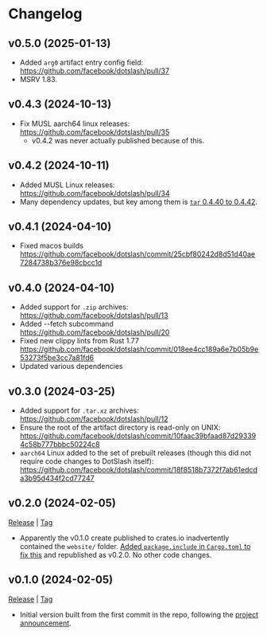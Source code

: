 # Changelog

## v0.5.0 (2025-01-13)

- Added `arg0` artifact entry config field:
  <https://github.com/facebook/dotslash/pull/37>
- MSRV 1.83.

## v0.4.3 (2024-10-13)

- Fix MUSL aarch64 linux releases:
  <https://github.com/facebook/dotslash/pull/35>
  - v0.4.2 was never actually published because of this.

## v0.4.2 (2024-10-11)

- Added MUSL Linux releases: <https://github.com/facebook/dotslash/pull/34>
- Many dependency updates, but key among them is
  [`tar` 0.4.40 to 0.4.42](https://github.com/facebook/dotslash/commit/4ee240e788eaaa7ddad15a835819fb624d1f11f6).

## v0.4.1 (2024-04-10)

- Fixed macos builds
  <https://github.com/facebook/dotslash/commit/25cbf80242d8d51d40ae7284738b376e98cbcc1d>

## v0.4.0 (2024-04-10)

- Added support for `.zip` archives:
  <https://github.com/facebook/dotslash/pull/13>
- Added --fetch subcommand <https://github.com/facebook/dotslash/pull/20>
- Fixed new clippy lints from Rust 1.77
  <https://github.com/facebook/dotslash/commit/018ee4cc189a6e7b05b9e53273f5be3cc7a81fd6>
- Updated various dependencies

## v0.3.0 (2024-03-25)

- Added support for `.tar.xz` archives:
  <https://github.com/facebook/dotslash/pull/12>
- Ensure the root of the artifact directory is read-only on UNIX:
  <https://github.com/facebook/dotslash/commit/10faac39bfaad87d293394c58b777bbbc50224c8>
- `aarch64` Linux added to the set of prebuilt releases (though this did not
  require code changes to DotSlash itself):
  <https://github.com/facebook/dotslash/commit/18f8518b7372f7ab61edcda3b95d434f2cd77247>

## v0.2.0 (2024-02-05)

[Release](https://github.com/facebook/dotslash/releases/tag/v0.2.0) |
[Tag](https://github.com/facebook/dotslash/tree/v0.2.0)

- Apparently the v0.1.0 create published to crates.io inadvertently contained
  the `website/` folder.
  [Added `package.include` in `Cargo.toml` to fix this](https://github.com/facebook/dotslash/commit/10faac39bfaad87d293394c58b777bbbc50224c8)
  and republished as v0.2.0. No other code changes.

## v0.1.0 (2024-02-05)

[Release](https://github.com/facebook/dotslash/releases/tag/v0.1.0) |
[Tag](https://github.com/facebook/dotslash/tree/v0.1.0)

- Initial version built from the first commit in the repo, following the
  [project announcement](https://engineering.fb.com/2024/02/06/developer-tools/dotslash-simplified-executable-deployment/).

